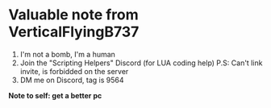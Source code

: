 # Valuable note from VerticalFlyingB737
1. I'm not a bomb, I'm a human
2. Join the "Scripting Helpers" Discord (for LUA coding help) P.S: Can't link invite, is forbidded on the server
3. DM me on Discord, tag is 9564

**Note to self: get a better pc**
